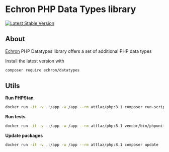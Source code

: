 # Echron PHP Data Types library

[![Latest Stable Version](https://img.shields.io/packagist/v/echron/datatypes.svg)](https://packagist.org/packages/echron/datatypes)

## About

[Echron](https://echron.com) PHP Datatypes library offers a set of additional PHP data types

Install the latest version with

```bash
composer require echron/datatypes
```

## Utils

**Run PHPStan**

```bash
docker run -it -v .:/app -w /app --rm attlaz/php:8.1 composer run-script phpstan
```

**Run tests**

```bash
docker run -it -v .:/app -w /app --rm attlaz/php:8.1 vendor/bin/phpunit
```

**Update packages**

```bash
docker run -it -v .:/app -w /app --rm attlaz/php:8.1 composer update
```
